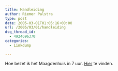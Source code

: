 ```yaml
---
title: Handleiding
author: Riemer Palstra
type: post
date: 2005-03-01T01:05:16+00:00
url: /2005/03/01/handleiding
dsq_thread_id:
  - 4924696370
categories:
  - Linkdump

---
```

Hoe bezet ik het Maagdenhuis in 7 uur. [Hier][1] te vinden.

 [1]: http://www.mhbz.nl/
